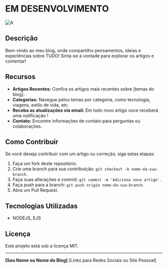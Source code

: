 # EM DESENVOLVIMENTO

![A](link-para-imagem-de-capa.jpg)

## Descrição

Bem-vindo ao meu blog, onde compartilho pensamentos, ideias e experiências sobre TUDO! Sinta-se à vontade para explorar os artigos e comentar!

## Recursos

- **Artigos Recentes:** Confira os artigos mais recentes sobre [temas do blog].
- **Categorias:** Navegue pelos temas por categoria, como tecnologia, viagens, estilo de vida, etc.
- **Receba as atualizações via email:** Em todo novo artigo voce receberá uma notificação !
- **Contato:** Encontre informações de contato para perguntas ou colaborações.

## Como Contribuir

Se você deseja contribuir com um artigo ou correção, siga estas etapas:

1. Faça um fork deste repositório.
2. Crie uma branch para sua contribuição: `git checkout -b nome-da-sua-branch`.
3. Faça suas alterações e commit: `git commit -m 'Adiciona novo artigo'`.
4. Faça push para a branch: `git push origin nome-da-sua-branch`.
5. Abra um Pull Request.

## Tecnologias Utilizadas

- NODEJS, EJS

## Licença

Este projeto está sob a licença MIT. 

---

**[Seu Nome ou Nome do Blog]**
[Links para Redes Sociais ou Site Pessoal]
